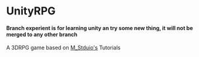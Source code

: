 # UnityRPG

#### Branch experient is for learning unity an try some new thing, it will not be merged to any other branch

A 3DRPG game based on [M_Stduio's](https://space.bilibili.com/370283072) Tutorials
